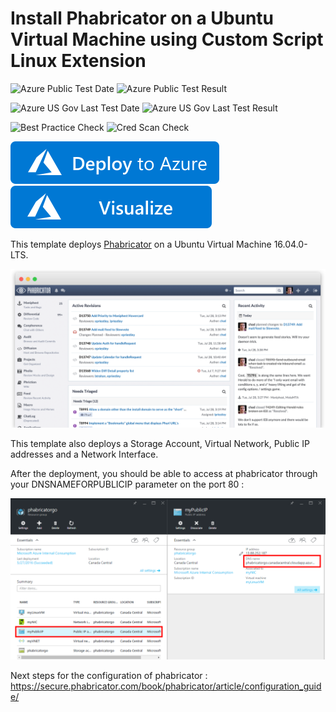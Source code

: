 # Install Phabricator on a Ubuntu Virtual Machine using Custom Script Linux Extension

![Azure Public Test Date](https://azurequickstartsservice.blob.core.windows.net/badges/phabricator-on-ubuntu/PublicLastTestDate.svg)
![Azure Public Test Result](https://azurequickstartsservice.blob.core.windows.net/badges/phabricator-on-ubuntu/PublicDeployment.svg)

![Azure US Gov Last Test Date](https://azurequickstartsservice.blob.core.windows.net/badges/phabricator-on-ubuntu/FairfaxLastTestDate.svg)
![Azure US Gov Last Test Result](https://azurequickstartsservice.blob.core.windows.net/badges/phabricator-on-ubuntu/FairfaxDeployment.svg)

![Best Practice Check](https://azurequickstartsservice.blob.core.windows.net/badges/phabricator-on-ubuntu/BestPracticeResult.svg)
![Cred Scan Check](https://azurequickstartsservice.blob.core.windows.net/badges/phabricator-on-ubuntu/CredScanResult.svg)

[![Deploy To Azure](https://raw.githubusercontent.com/Azure/azure-quickstart-templates/master/1-CONTRIBUTION-GUIDE/images/deploytoazure.svg?sanitize=true)]("https://portal.azure.com/#create/Microsoft.Template/uri/https%3A%2F%2Fraw.githubusercontent.com%2FAzure%2Fazure-quickstart-templates%2Fmaster%2Fphabricator-on-ubuntu%2Fazuredeploy.json")  [![Visualize](https://raw.githubusercontent.com/Azure/azure-quickstart-templates/master/1-CONTRIBUTION-GUIDE/images/visualizebutton.svg?sanitize=true)]("http://armviz.io/#/?load=https%3A%2F%2Fraw.githubusercontent.com%2FAzure%2Fazure-quickstart-templates%2Fmaster%2Fphabricator-on-ubuntu%2Fazuredeploy.json")
    


    


This template deploys [Phabricator](http://phabricator.org/) on a Ubuntu Virtual Machine 16.04.0-LTS.

![phabricator img](./images/landing.png)

This template also deploys a Storage Account, Virtual Network, Public IP addresses and a Network Interface.

After the deployment, you should be able to access at phabricator through your DNSNAMEFORPUBLICIP parameter on the port 80 :

![phabricator img](./images/phabricatorHowTo.png)

Next steps for the configuration of phabricator : https://secure.phabricator.com/book/phabricator/article/configuration_guide/ 

